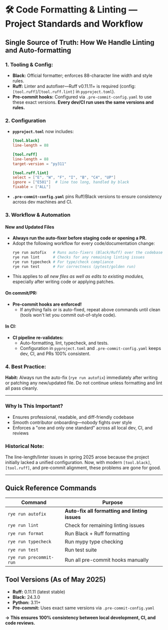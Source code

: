 # 🛠️ Code Formatting & Linting — Project Standards and Workflow

## Single Source of Truth: How We Handle Linting and Auto-formatting

### 1. Tooling & Config:

* **Black:** Official formatter; enforces 88-character line width and style rules.
* **Ruff:** Linter and autofixer—Ruff v0.11.11+ is required (config: `[tool.ruff]`/`[tool.ruff.lint]` in `pyproject.toml`).
* **Pre-commit hooks:** Configured via `.pre-commit-config.yaml` to use these exact versions.
  **Every dev/CI run uses the same versions and rules.**

### 2. Configuration

* **`pyproject.toml`** now includes:
  ```toml
  [tool.black]
  line-length = 88

  [tool.ruff]
  line-length = 88
  target-version = "py311"

  [tool.ruff.lint]
  select = ["E", "W", "F", "I", "B", "C4", "UP"]
  ignore = ["E501"]  # line too long, handled by black
  fixable = ["ALL"]
  ```
* **`.pre-commit-config.yaml`** pins Ruff/Black versions to ensure consistency across dev machines and CI.

### 3. Workflow & Automation

#### New and Updated Files

* **Always run the auto-fixer before staging code or opening a PR.**
* Adopt the following workflow for every code/documentation change:
  ```bash
  rye run autofix   # Runs auto-fixers (Black/Ruff) over the codebase
  rye run lint      # Checks for any remaining linting issues
  rye run typecheck # For type/check compliance
  rye run test      # For correctness (pytest/golden run)
  ```
* This applies to *all new files as well as edits to existing modules,* especially after writing code or applying patches.

#### On commit/PR:

* **Pre-commit hooks are enforced!**
  * If anything fails or is auto-fixed, repeat above commands until clean (tools won't let you commit out-of-style code).

#### In CI:

* **CI pipeline re-validates:**
  * Auto-formatting, lint, typecheck, and tests.
  * Configuration in `pyproject.toml` and `.pre-commit-config.yaml` keeps dev, CI, and PRs 100% consistent.

### 4. Best Practice:

**Habit:**
Always run the auto-fix (`rye run autofix`) immediately after writing or patching any new/updated file. Do not continue unless formatting and lint all pass cleanly.

---

### Why Is This Important?

* Ensures professional, readable, and diff-friendly codebase
* Smooth contributor onboarding—nobody fights over style
* Enforces a "one and only one standard" across all local dev, CI, and reviews

### Historical Note:

The line-length/linter issues in spring 2025 arose because the project initially lacked a unified configuration. Now, with modern `[tool.black]`, `[tool.ruff]`, and pre-commit alignment, these problems are gone for good.

---

## Quick Reference Commands

| Command | Purpose |
|---------|---------|
| `rye run autofix` | **Auto-fix all formatting and linting issues** |
| `rye run lint` | Check for remaining linting issues |
| `rye run format` | Run Black + Ruff formatting |
| `rye run typecheck` | Run mypy type checking |
| `rye run test` | Run test suite |
| `rye run precommit-run` | Run all pre-commit hooks manually |

## Tool Versions (As of May 2025)

* **Ruff:** 0.11.11 (latest stable)
* **Black:** 24.3.0
* **Python:** 3.11+
* **Pre-commit:** Uses exact same versions via `.pre-commit-config.yaml`

**→ This ensures 100% consistency between local development, CI, and code reviews.**